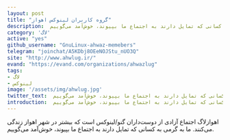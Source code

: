 ```yaml
---
layout: post
title: "گروه کاربران لینوکس اهواز"
description:  اهواز‌لاگ اجتماع آزادی از دوست‌داران گنو/لینوکس است که بیشتر در شهر اهواز زندگی می‌کنند. ما به گرمی به کسانی که تمایل دارند به اجتماع ما بپیوند، خوش‌آمد می‌گوییم.
category: 'لاگ'
active: "yes"
github_username: "GnuLinux-ahwaz-memebers"
telegram: "joinchat/A5KDbj8OEeNOJStu_nUO3Q"
site: "http://www.ahwlug.ir/"
evand: "https://evand.com/organizations/ahwazlug"
tags:
- لاگ
- لینوکس
image: '/assets/img/ahwlug.jpg'
twitter_text:  اهواز‌لاگ اجتماع آزادی از دوست‌داران گنو/لینوکس است که بیشتر در شهر اهواز زندگی می‌کنند. ما به گرمی به کسانی که تمایل دارند به اجتماع ما بپیوند، خوش‌آمد می‌گوییم.
introduction:  اهواز‌لاگ اجتماع آزادی از دوست‌داران گنو/لینوکس است که بیشتر در شهر اهواز زندگی می‌کنند. ما به گرمی به کسانی که تمایل دارند به اجتماع ما بپیوند، خوش‌آمد می‌گوییم.
---
```


 اهواز‌لاگ اجتماع آزادی از دوست‌داران گنو/لینوکس است که بیشتر در شهر اهواز زندگی می‌کنند. ما به گرمی به کسانی که تمایل دارند به اجتماع ما بپیوند، خوش‌آمد می‌گوییم.
